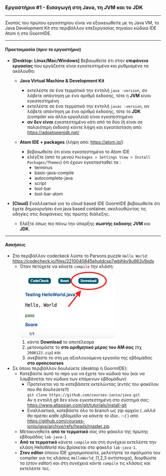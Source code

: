 ### Εργαστήριο #1 - Εισαγωγή στη Java, τη JVM και το JDK
___
Σκοπός του πρώτου εργαστηρίου είναι να εξοικειωθείτε με τη Java VM, το Java Development Kit στο περιβάλλον επεξεργασίας πηγαίου κώδικα IDE Atom ή στο GoormIDE.

___
#### Προετοιμασία (_πριν το εργαστήριο_) ####

* **[Desktop: Linux/Mac/Windows]** Βεβαιωθείτε ότι στην **επιφάνεια εργασίας** που εργάζεστε είναι εγκατεστημένα και ρυθμισμένα τα ακόλουθα:
    * **Java Virtual Machine & Development Kit**
      * εκτελέστε σε ένα τερματικό την εντολή `java -version`, αν λάβετε απάντηση με ένα αριθμό έκδοσης, τότε η **JVM** είναι εγκατεστημένη
      * εκτελέστε σε ένα τερματικό την εντολή `javac -version`, αν λάβετε απάντηση με ένα αριθμό έκδοσης, τότε το **JDK** (compiler και άλλα εργαλεία) είναι εγκατεστημένο
      * **αν δεν είναι** εγκατεστημένο κάτι από τα δύο (ή είναι σε παλαιότερη έκδοση) κάντε λήψη και εγκατάσταση από: https://adoptopenjdk.net/

    * **Atom IDE + packages** (λήψη από: https://atom.io/)
      * βεβαιωθείτε ότι είναι εγκατεστημένο το Atom IDE
      * ελέγξτε (από το μενού `Packages > Settings View > Install Packages/Themes`) ότι έχουν εγκατασταθεί τα :
        - terminus
        - basic-java-compile
        - autocomplete-java
        - script
        - tool-bar
        - tool-bar-atom

* **[Cloud]** _Εναλλακτικά_ για το cloud based IDE GoormIDE βεβαιωθείτε ότι έχετε δημιουργήσει ένα java based container, ακολουθώντας τις οδηγίες στις διαφάνειες της πρώτης διάλεξης.
    * Ελέξτε όπως πιο πάνω την ύπαρξης **σωστής έκδοσης** **JVM** και **JDK**.

___
#### Ασκήσεις ####
* Στο περιβάλλον codeckeck λύστε το Parsons puzzle `Hello World`:
    https://codecheck.io/files/2210040845ehutdcsp7wbjhky9u663v9xdx  
    * Όταν πετύχετε να κάνετε `compile` την κλάση:
        ![Download from codecheck](codecheck.png)
        1. κάντε **Download** το αποτέλεσμα
        2. μετονομάστε το **στο αριθμητικό μέρος του ΑΜ σας** (πχ `2000123.zip`) και
        3. ανεβάστε το στη μη αξιολογούμενη εργασία της εβδομάδας **στο opencourses**
* Σε όποιο περιβάλλον δουλεύετε (desktop ή GoormIDE):
    * Κατεβάστε αυτό το repo για να έχετε τον κώδικά του (και να λαμβάνεται τον κώδικα των επόμενων εβδομάδων)
        * Προτείνεται να το κατεβάσετε εκτελώντας (_εντός του φακέλου που θα δουλεύετε!!_)  
        `git clone https://github.com/courses-ionio/java.git`  
        Αν η εντολή git δεν είναι εγκατεστημένη στο σύστημά σας:  
        https://www.atlassian.com/git/tutorials/install-git
        * Εναλλακτικά, κατεβάστε όλο το branch ως zip αρχείο (_..αλλά θα πρέπει κάθε εβδομάδα να κάνετε το ίδιο.. :-(_  ) από  
        https://github.com/courses-ionio/java/archive/refs/heads/master.zip
    * Μετακινηθείτε **από το τερματικό** σας στο φάκελο της πρώτης εβδομάδας `lab-java-1`
    * **Aπό το τερματικό** κάνετε `compile` και στη συνέχεια εκτελέστε την κλάση HelloWorld που βρίσκεται στο φάκελο `lab-java-1`.
    * **Στον editor** όποιου IDE χρησιμοποιείτε, μελετήστε τα σφάλματα του compiler για τις κλάσεις `HelloWorld_`(1,2,3 αντίστοιχα), διορθώστε τα (_στον editor_) και στη συνέχεια κάντε `compile` τις κλάσεις και εκτελέστε τες.
